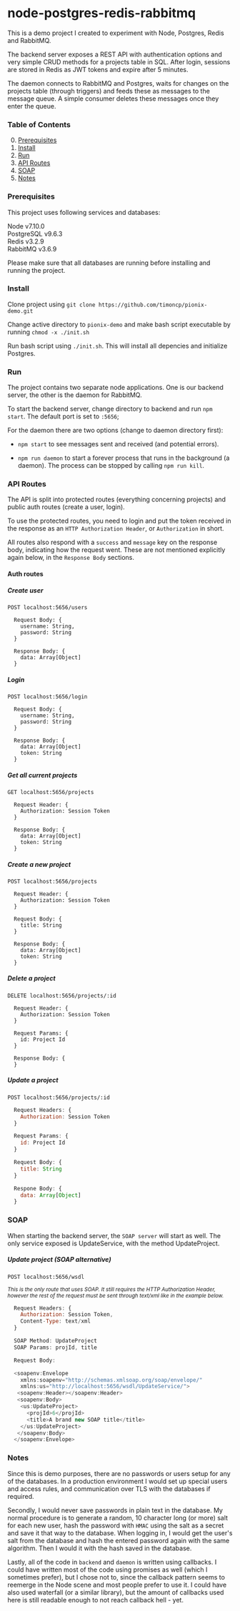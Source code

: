 # node-postgres-redis-rabbitmq

This is a demo project I created to experiment with Node, Postgres, Redis and RabbitMQ.

The backend server exposes a REST API with authentication options and very simple CRUD methods for a projects table in SQL. After login, sessions are stored in Redis as JWT tokens and expire after 5 minutes.

The daemon connects to RabbitMQ and Postgres, waits for changes on the projects table (through triggers) and feeds these as messages to the message queue. A simple consumer deletes these messages once they enter the queue.

### Table of Contents

0. [Prerequisites](#prerequisites)
1. [Install](#install)
2. [Run](#run)
3. [API Routes](#api-routes)
4. [SOAP](#soap)
5. [Notes](#notes)

### Prerequisites

This project uses following services and databases:

Node v7.10.0  
PostgreSQL v9.6.3  
Redis v3.2.9  
RabbitMQ v3.6.9  

Please make sure that all databases are running before installing and running the project.

### Install

Clone project using `git clone https://github.com/timoncp/pionix-demo.git`

Change active directory to `pionix-demo` and make bash script executable by running `chmod -x ./init.sh`

Run bash script using `./init.sh`. This will install all depencies and initialize Postgres.

### Run

The project contains two separate node applications. One is our backend server, the other is the daemon for RabbitMQ.

To start the backend server, change directory to backend and run `npm start`. The default port is set to `:5656`;

For the daemon there are two options (change to daemon directory first):

* `npm start` to see messages sent and received (and potential errors).

* `npm run daemon` to start a forever process that runs in the background (a daemon). The process can be stopped by calling `npm run kill`.

### API Routes

The API is split into protected routes (everything concerning projects) and public auth routes (create a user, login).

To use the protected routes, you need to login and put the token received in the response as an `HTTP Authorization Header`, or `Authorization` in short.

All routes also respond with a `success` and `message` key on the response body, indicating how the request went. These are not mentioned explicitly again below, in the `Response Body` sections.

#### Auth routes

##### Create user
  `POST localhost:5656/users`

  ```
    Request Body: {
      username: String,
      password: String
    }

    Response Body: {
      data: Array[Object]
    }
  ```

##### Login
  `POST localhost:5656/login`
  
  ```
    Request Body: {
      username: String,
      password: String
    }

    Response Body: {
      data: Array[Object]
      token: String
    }
  ```

##### Get all current projects
  `GET localhost:5656/projects`
  
  ```
    Request Header: {
      Authorization: Session Token
    }

    Response Body: {
      data: Array[Object]
      token: String
    }
  ```

##### Create a new project
  `POST localhost:5656/projects`
  
  ```
    Request Header: {
      Authorization: Session Token
    }

    Request Body: {
      title: String
    }

    Response Body: {
      data: Array[Object]
      token: String
    }
  ```

##### Delete a project
  `DELETE localhost:5656/projects/:id`
  
  ```
    Request Header: {
      Authorization: Session Token
    }

    Request Params: {
      id: Project Id
    }

    Response Body: {
    }
  ```

##### Update a project
  `POST localhost:5656/projects/:id`
  
  ```javascript
    Request Headers: {
      Authorization: Session Token
    }

    Request Params: {
      id: Project Id
    }

    Request Body: {
      title: String
    }

    Respone Body: {
      data: Array[Object]
    }
  ```

### SOAP

When starting the backend server, the `SOAP server` will start as well. The only service exposed is UpdateService, with the method UpdateProject.

##### Update project (SOAP alternative)

`POST localhost:5656/wsdl`

  <small>*This is the only route that uses SOAP. It still requires the HTTP Authorization Header, however the rest of the request must be sent through text/xml like in the example below.*</small>
  
  ```javascript
    Request Headers: {
      Authorization: Session Token,
      Content-Type: text/xml
    }

    SOAP Method: UpdateProject
    SOAP Params: projId, title

    Request Body:

    <soapenv:Envelope
      xmlns:soapenv="http://schemas.xmlsoap.org/soap/envelope/"
      xmlns:us="http://localhost:5656/wsdl/UpdateService/">
     <soapenv:Header></soapenv:Header>
     <soapenv:Body>
      <us:UpdateProject>
        <projId>6</projId>
        <title>A brand new SOAP title</title>
      </us:UpdateProject>
     </soapenv:Body>
    </soapenv:Envelope>
  ```

### Notes

Since this is demo purposes, there are no passwords or users setup for any of the databases. In a production environment I would set up special users and access rules, and communication over TLS with the databases if required.

Secondly, I would never save passwords in plain text in the database. My normal procedure is to generate a random, 10 character long (or more) salt for each new user, hash the password with `HMAC` using the salt as a secret and save it that way to the database. When logging in, I would get the user's salt from the database and hash the entered password again with the same algorithm. Then I would it with the hash saved in the database.

Lastly, all of the code in `backend` and `daemon` is written using callbacks. I could have written most of the code using promises as well (which I sometimes prefer), but I chose not to, since the callback pattern seems to reemerge in the Node scene and most people prefer to use it. I could have also used waterfall (or a similar library), but the amount of callbacks used here is still readable enough to not reach callback hell - yet.